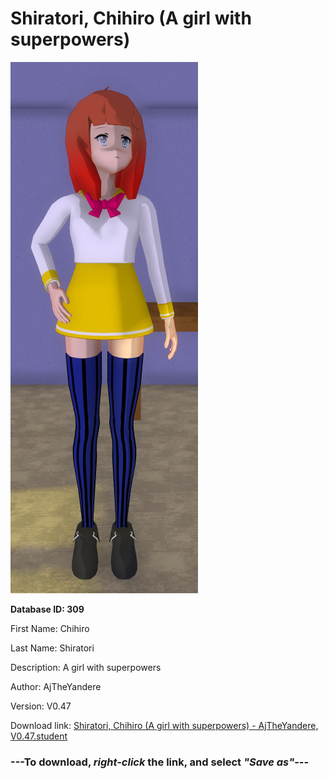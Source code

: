 # Shiratori, Chihiro (A girl with superpowers)

<img src="https://raw.githubusercontent.com/Arbiter1223/Daigaku-Gurashi-Custom-Students/master/Students/Files/Shiratori%2C%20Chihiro%20(A%20girl%20with%20superpowers).png" title="Shiratori, Chihiro (A girl with superpowers) - AjTheYandere, V0.47">

**Database ID: 309**

First Name: Chihiro

Last Name: Shiratori

Description: A girl with superpowers

Author: AjTheYandere

Version: V0.47

Download link: <a href="https://raw.githubusercontent.com/Arbiter1223/Daigaku-Gurashi-Custom-Students/master/Students/Files/Shiratori%2C%20Chihiro%20(A%20girl%20with%20superpowers)%20-%20AjTheYandere%2C%20V0.47.student">Shiratori, Chihiro (A girl with superpowers) - AjTheYandere, V0.47.student</a>

### ---**To download, _right-click_ the link, and select _"Save as"_**---
